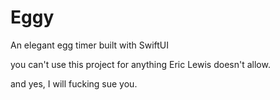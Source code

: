 # Eggy
An elegant egg timer built with SwiftUI

you can't use this project for anything Eric Lewis doesn't allow.

and yes, I will fucking sue you.
